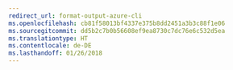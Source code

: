 ```yaml
---
redirect_url: format-output-azure-cli
ms.openlocfilehash: cb81f58013bf4337e375b8dd2451a3b3c88f1e06
ms.sourcegitcommit: dd5b2c7b0b56608ef9ea8730c7dc76e6c532d5ea
ms.translationtype: HT
ms.contentlocale: de-DE
ms.lasthandoff: 01/26/2018
---
```

